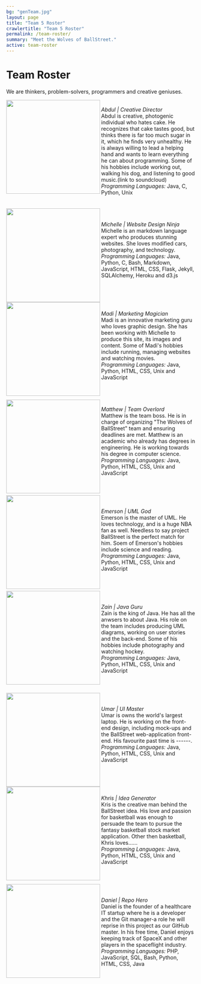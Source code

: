 ```yaml
---
bg: "genTeam.jpg"
layout: page
title: "Team 5 Roster"
crawlertitle: "Team 5 Roster"
permalink: /team-roster/
summary: "Meet the Wolves of BallStreet."
active: team-roster
---
```

# Team Roster 
We are thinkers, problem-solvers, programmers and creative geniuses. <br>
<div >
 <img src= "/CS2212-Team5/assets/images/profile.png" width = "250px"  align = "left"/><br>
 <i>Abdul | Creative Director</i><br>
Abdul is creative, photogenic individual who hates cake. He recognizes that cake tastes good, but thinks there is far too much sugar in it, which he finds very unhealthy. He is always willing to lead a helping hand and wants to learn everything he can about programming. Some of his hobbies include working out, walking his dog, and listening to good music.(link to soundcloud) <br>
<i>Programming Languages:</i> Java, C, Python, Unix<br><br>
</div> 
<br>
<div>
<img src= "/CS2212-Team5/assets/images/profileMichelle.png" width = "250px"  align = "left"/>
<br><br><i>Michelle | Website Design Ninja</i><br>
Michelle is an markdown language expert who produces stunning websites. She loves modified cars, photography, and technology.<br>
<i>Programming Languages:</i> Java, Python, C, Bash, Markdown, JavaScript, HTML, CSS, Flask, Jekyll, SQLAlchemy, Heroku and d3.js
</div>
<br>
<div>
<br><br>
<img src= "/CS2212-Team5/assets/images/profileMadi.png" width = "250px"  align = "left"/>
<br><br><i>Madi | Marketing Magician</i><br>
Madi is an innovative marketing guru who loves graphic design. She has been working with Michelle to produce this site, its images and content. Some of Madi's hobbies include running, managing websites and watching movies. <br>
<i>Programming Languages: </i>Java, Python, HTML, CSS, Unix and JavaScript
</div>
<br>
<div>
<br><br>
<img src= "/CS2212-Team5/assets/images/profileMatt.png" width = "250px"  align = "left"/>
<br><i>Matthew | Team Overlord</i><br>
Matthew is the team boss. He is in charge of organizing "The Wolves of BallStreet" team and ensuring deadlines are met. Matthew is an academic who already has degrees in engineering. He is working towards his degree in computer science.<br>
<i>Programming Languages: </i>Java, Python, HTML, CSS, Unix and JavaScript
</div>
<br>
<div>
<br><br>
<img src= "/CS2212-Team5/assets/images/tempProfile.png" width = "250px"  align = "left"/>
<br><br><i>Emerson | UML God </i><br>
Emerson is the master of UML. He loves technology, and is a huge NBA fan as well. Needless to say project BallStreet is the perfect match for him. Soem of Emerson's hobbies include science and reading. <br>
<i>Programming Languages: </i>Java, Python, HTML, CSS, Unix and JavaScript
</div>
<br>
<div>
<br><br>
<img src= "/CS2212-Team5/assets/images/profileZain.png" width = "250px"  align = "left"/>
<br><br><i>Zain | Java Guru </i><br>
Zain is the king of Java. He has all the anwsers to about Java. His role on the team includes producing UML diagrams, working on user stories and the back-end. Some of his hobbies include photography and watching hockey. <br>
<i>Programming Languages: </i>Java, Python, HTML, CSS, Unix and JavaScript
</div>
<br>
<div>
<br><br>
<img src= "/CS2212-Team5/assets/images/profileUmar.png" width = "250px"  align = "left"/>
<br><br><i>Umar | UI  Master</i><br>
Umar is owns the world's largest laptop. He is working on the front-end design, including mock-ups and the BallStreet web-application front-end. His favourite past time is ------. <br>
<i>Programming Languages: </i>Java, Python, HTML, CSS, Unix and JavaScript
</div>
<br>
<div>
<br><br>
<img src= "/CS2212-Team5/assets/images/tempProfile.png" width = "250px"  align = "left"/>
<br><br><i>Khris | Idea Generator</i><br>
Kris is the creative man behind the BallStreet idea. His love and passion for basketball was enough to persuade the team to pursue the fantasy basketball stock market application. Other then basketball, Khris loves...... <br>
<i>Programming Languages: </i>Java, Python, HTML, CSS, Unix and JavaScript
</div>
<br>
<div>
<br><br>
<img src= "/CS2212-Team5/assets/images/profileDan.png" width = "250px"  align = "left"/>
<br><br><i>Daniel | Repo Hero</i><br>
Daniel is the founder of a healthcare IT startup where he is a developer and the Git manager-a role he will reprise in this project as our GitHub master. In his free time, Daniel enjoys keeping track of SpaceX and other players in the spaceflight industry.<br>
<i>Programming Languages: </i>PHP, JavaScript, SQL, Bash, Python, HTML, CSS, Java
</div>
